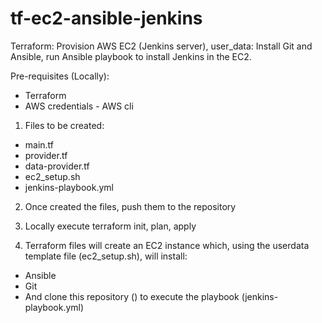 # tf-ec2-ansible-jenkins
Terraform: Provision AWS EC2 (Jenkins server), user_data: Install Git and Ansible, run Ansible playbook to install Jenkins in the EC2.

Pre-requisites (Locally):
* Terraform
* AWS credentials - AWS cli

1. Files to be created:
  - main.tf
  - provider.tf
  - data-provider.tf
  - ec2_setup.sh
  - jenkins-playbook.yml

2. Once created the files, push them to the repository 

3. Locally execute terraform init, plan, apply

4. Terraform files will create an EC2 instance which, using the userdata template file (ec2_setup.sh), will install:
 - Ansible
 - Git
 - And clone this repository () to execute the playbook (jenkins-playbook.yml)




